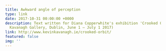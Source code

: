```yaml
---
title: Awkward angle of perception
type: link
date: 2017-10-31 00:00:00 +0000
description: Text written for Diana Copperwhite's exhibition 'Crooked Orbit,'  (Kevin
  Kavanagh Gallery, Dublin, June 1 – July 1 2017)
link: http://www.kevinkavanagh.ie/crooked-orbit/
featured: false
img: ''
---
```

